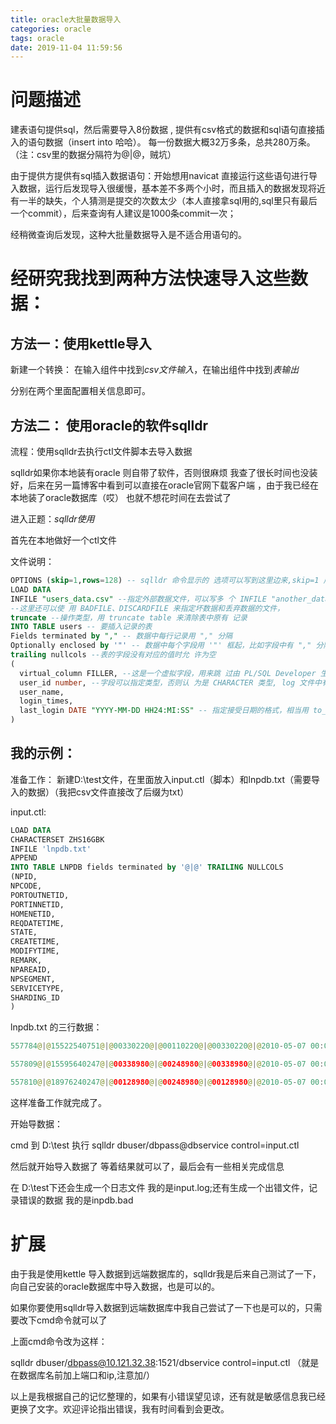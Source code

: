 ```yaml
---
title: oracle大批量数据导入
categories: oracle
tags: oracle
date: 2019-11-04 11:59:56
---
```


# 问题描述

建表语句提供sql，然后需要导入8份数据 , 提供有csv格式的数据和sql语句直接插入的语句数据（insert into 哈哈）。 每一份数据大概32万多条，总共280万条。（注：csv里的数据分隔符为@|@，贼坑）

由于提供方提供有sql插入数据语句：开始想用navicat 直接运行这些语句进行导入数据，运行后发现导入很缓慢，基本差不多两个小时，而且插入的数据发现将近有一半的缺失，个人猜测是提交的次数太少（本人直接拿sql用的,sql里只有最后一个commit），后来查询有人建议是1000条commit一次；

经稍微查询后发现，这种大批量数据导入是不适合用语句的。

# 经研究我找到两种方法快速导入这些数据：

## 方法一：使用kettle导入

新建一个转换： 在输入组件中找到*csv文件输入*，在输出组件中找到*表输出*

分别在两个里面配置相关信息即可。

## 方法二： 使用oracle的软件sqlldr

流程：使用sqlldr去执行ctl文件脚本去导入数据

sqlldr如果你本地装有oracle 则自带了软件，否则很麻烦 我查了很长时间也没装好，后来在另一篇博客中看到可以直接在oracle官网下载客户端 ，由于我已经在本地装了oracle数据库（哎） 也就不想花时间在去尝试了

进入正题：*sqlldr使用*

首先在本地做好一个ctl文件

文件说明：

```sql
OPTIONS (skip=1,rows=128) -- sqlldr 命令显示的 选项可以写到这里边来,skip=1 用来跳过数据中的第一行  
LOAD DATA  
INFILE "users_data.csv" --指定外部数据文件，可以写多 个 INFILE "another_data_file.csv" 指定多个数据文件  
--这里还可以使 用 BADFILE、DISCARDFILE 来指定坏数据和丢弃数据的文件，  
truncate --操作类型，用 truncate table 来清除表中原有 记录  
INTO TABLE users -- 要插入记录的表  
Fields terminated by "," -- 数据中每行记录用 "," 分隔  
Optionally enclosed by '"' -- 数据中每个字段用 '"' 框起，比如字段中有 "," 分隔符时  
trailing nullcols --表的字段没有对应的值时允 许为空  
(  
  virtual_column FILLER, --这是一个虚拟字段，用来跳 过由 PL/SQL Developer 生成的第一列序号  
  user_id number, --字段可以指定类型，否则认 为是 CHARACTER 类型, log 文件中有显示  
  user_name,  
  login_times,  
  last_login DATE "YYYY-MM-DD HH24:MI:SS" -- 指定接受日期的格式，相当用 to_date() 函数转换  
)
```

## 我的示例：

准备工作： 新建D:\test文件，在里面放入input.ctl（脚本）和lnpdb.txt（需要导入的数据）（我把csv文件直接改了后缀为txt）

input.ctl:

```sql
LOAD DATA
CHARACTERSET ZHS16GBK
INFILE 'lnpdb.txt'
APPEND
INTO TABLE LNPDB fields terminated by '@|@' TRAILING NULLCOLS
(NPID,
NPCODE,
PORTOUTNETID,
PORTINNETID,
HOMENETID,
REQDATETIME,
STATE,
CREATETIME,
MODIFYTIME,
REMARK,
NPAREAID,
NPSEGMENT,
SERVICETYPE,
SHARDING_ID
)
```

lnpdb.txt 的三行数据：

```java
557784@|@15522540751@|@00330220@|@00110220@|@00330220@|@2010-05-07 00:00:00@|@70A@|@2010-05-06 09:52:29@|@2010-05-07 13:36:50@|@@|@022@|@@|@MOBILE@|@15522540751

557809@|@15595640247@|@00338980@|@00248980@|@00338980@|@2010-05-07 00:00:00@|@70A@|@2010-05-07 09:21:54@|@2010-05-07 12:08:48@|@@|@898@|@@|@MOBILE@|@15595640247

557810@|@18976240247@|@00128980@|@00248980@|@00128980@|@2010-05-07 00:00:00@|@70A@|@2010-05-07 09:21:54@|@2010-05-07 12:08:48@|@@|@898@|@@|@MOBILE@|@18976240247
```

这样准备工作就完成了。

开始导数据：

cmd 到 D:\test  执行  sqlldr dbuser/dbpass@dbservice control=input.ctl

然后就开始导入数据了 等着结果就可以了，最后会有一些相关完成信息

在 D:\test下还会生成一个日志文件 我的是input.log;还有生成一个出错文件，记录错误的数据 我的是inpdb.bad

# 扩展

由于我是使用kettle 导入数据到远端数据库的，sqlldr我是后来自己测试了一下，向自己安装的oracle数据库中导入数据，也是可以的。

如果你要使用sqlldr导入数据到远端数据库中我自己尝试了一下也是可以的，只需要改下cmd命令就可以了 

上面cmd命令改为这样： 

sqlldr dbuser/dbpass@10.121.32.38:1521/dbservice control=input.ctl  （就是在数据库名前加上端口和ip,注意加/）

以上是我根据自己的记忆整理的，如果有小错误望见谅，还有就是敏感信息我已经更换了文字。欢迎评论指出错误，我有时间看到会更改。







